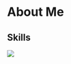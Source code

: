 # About Me
## Skills
  <img src="https://skillicons.dev/icons?i=java,golang,typescript,javascript,maven,idea&perline=3"/>
